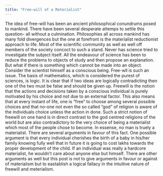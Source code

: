 ```yaml
---
title: "Free-will of a Materialist"
---
```

<span>
The idea of free-will has been an ancient philosophical conundrums posed to mankind. There have been several desperate attemps to settle this question- all without a culmination.    
Philosophies all across mankind has many fold divergences but the one at forefront is the materialist reductionist approach to life. Most of the scientific community as well as well off members of the society concoct to such a stand. Never has science tried to investigate the subject itself. All the endeavour of
science has been to reduce the problems to objects of study and then propose an explanation. But what if there is something which cannot be made into an object. Consider the scientist himself as a conscious being. Free-wll is such an issue. The basis of mathematics, which is considered the purest of sciences, is
logic. It is clear that if two ideas are logically contradicting then one of the two must be false and should be given up.   
Freewill is the notion that the actions and decisions taken by a conscious individual is purely motivated by his choice and not due to an external factor. This also means that at every instant of life, one is “free” to choose among several possible choices and that no-one not even the so called “god” of religion
is aware of the individuals choice unless the action in done. Such a strict notion of freewill on one hand is in direct contrast to the god centred religions of the world but are also contradictory to the very choice of being a materialist which most of the people chose to become. In essense, no man is truely a materialist. There are several arguments in favour of this fact. One possible argument is
that every individual cherishes the birth of a baby in his/her family knowing fully well that in future it is going to cost lakhs towards the proper development of the child. If an individual was really
a hardcore materialist, he wouldn’t care about anyone else but himself. There are other arguments as well but this post is not to give arguments in favour or against of materialism but to eastablish a logical fallacy in the intuitive nature of freewill and meterialism.

